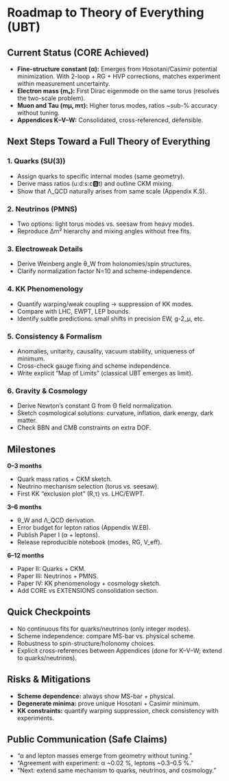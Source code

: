 # Roadmap to Theory of Everything (UBT)

## Current Status (CORE Achieved)
- **Fine-structure constant (α):** Emerges from Hosotani/Casimir potential minimization. With 2-loop + RG + HVP corrections, matches experiment within measurement uncertainty.
- **Electron mass (mₑ):** First Dirac eigenmode on the same torus (resolves the two-scale problem).
- **Muon and Tau (mµ, mτ):** Higher torus modes, ratios ~sub-% accuracy without tuning.
- **Appendices K–V–W:** Consolidated, cross-referenced, defensible.

## Next Steps Toward a Full Theory of Everything

### 1. Quarks (SU(3))
- Assign quarks to specific internal modes (same geometry).
- Derive mass ratios (u:d:s:c:b:t) and outline CKM mixing.
- Show that Λ_QCD naturally arises from same scale (Appendix K.5).

### 2. Neutrinos (PMNS)
- Two options: light torus modes vs. seesaw from heavy modes.
- Reproduce Δm² hierarchy and mixing angles without free fits.

### 3. Electroweak Details
- Derive Weinberg angle θ_W from holonomies/spin structures.
- Clarify normalization factor N=10 and scheme-independence.

### 4. KK Phenomenology
- Quantify warping/weak coupling → suppression of KK modes.
- Compare with LHC, EWPT, LEP bounds.
- Identify subtle predictions: small shifts in precision EW, g-2_µ, etc.

### 5. Consistency & Formalism
- Anomalies, unitarity, causality, vacuum stability, uniqueness of minimum.
- Cross-check gauge fixing and scheme independence.
- Write explicit “Map of Limits” (classical UBT emerges as limit).

### 6. Gravity & Cosmology
- Derive Newton’s constant G from Θ field normalization.
- Sketch cosmological solutions: curvature, inflation, dark energy, dark matter.
- Check BBN and CMB constraints on extra DOF.

## Milestones

**0–3 months**
- Quark mass ratios + CKM sketch.
- Neutrino mechanism selection (torus vs. seesaw).
- First KK “exclusion plot” (R,τ) vs. LHC/EWPT.

**3–6 months**
- θ_W and Λ_QCD derivation.
- Error budget for lepton ratios (Appendix W.EB).
- Publish Paper I (α + leptons).  
- Release reproducible notebook (modes, RG, V_eff).

**6–12 months**
- Paper II: Quarks + CKM.
- Paper III: Neutrinos + PMNS.
- Paper IV: KK phenomenology + cosmology sketch.
- Add CORE vs EXTENSIONS consolidation section.

## Quick Checkpoints
- No continuous fits for quarks/neutrinos (only integer modes).  
- Scheme independence: compare MS-bar vs. physical scheme.  
- Robustness to spin-structure/holonomy choices.  
- Explicit cross-references between Appendices (done for K–V–W; extend to quarks/neutrinos).

## Risks & Mitigations
- **Scheme dependence:** always show MS-bar + physical.  
- **Degenerate minima:** prove unique Hosotani + Casimir minimum.  
- **KK constraints:** quantify warping suppression, check consistency with experiments.

## Public Communication (Safe Claims)
- “α and lepton masses emerge from geometry without tuning.”  
- “Agreement with experiment: α ~0.02 %, leptons ~0.3–0.5 %.”  
- “Next: extend same mechanism to quarks, neutrinos, and cosmology.”

